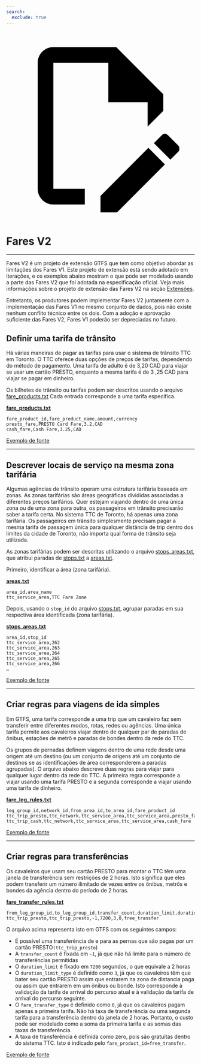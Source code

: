 ```yaml
---
search:
  exclude: true
---
```

<a class="pencil-link" href="https://github.com/MobilityData/gtfs.org/edit/main/docs/schedule/examples/fares-v2.md" title="Edit this page" target="_blank">
    <svg class="pencil" xmlns="http://www.w3.org/2000/svg" viewBox="0 0 24 24"><path d="M10 20H6V4h7v5h5v3.1l2-2V8l-6-6H6c-1.1 0-2 .9-2 2v16c0 1.1.9 2 2 2h4v-2m10.2-7c.1 0 .3.1.4.2l1.3 1.3c.2.2.2.6 0 .8l-1 1-2.1-2.1 1-1c.1-.1.2-.2.4-.2m0 3.9L14.1 23H12v-2.1l6.1-6.1 2.1 2.1Z"></path></svg>
  </a>

# Fares V2

<hr/>

Fares V2 é um projeto de extensão GTFS que tem como objetivo abordar as limitações dos Fares V1. Este projeto de extensão está sendo adotado em iterações, e os exemplos abaixo mostram o que pode ser modelado usando a parte das Fares V2 que foi adotada na especificação oficial. Veja mais informações sobre o projeto de extensão das Fares V2 na seção [Extensões](../../../extensions).

Entretanto, os produtores podem implementar Fares V2 juntamente com a implementação das Fares V1 no mesmo conjunto de dados, pois não existe nenhum conflito técnico entre os dois. Com a adoção e aprovação suficiente das Fares V2, Fares V1 poderão ser depreciadas no futuro.

## Definir uma tarifa de trânsito

Há várias maneiras de pagar as tarifas para usar o sistema de trânsito TTC em Toronto. O TTC oferece duas opções de preços de tarifas, dependendo do método de pagamento. Uma tarifa de adulto é de 3,20 CAD para viajar se usar um cartão PRESTO, enquanto a mesma tarifa é de 3 ,25 CAD para viajar se pagar em dinheiro.

Os bilhetes de trânsito ou tarifas podem ser descritos usando o arquivo [fare_products.txt](../../reference/#fare_productstxt) Cada entrada corresponde a uma tarifa específica.

[**fare_products.txt**](../../reference/#fare_productstxt)

    fare_product_id,fare_product_name,amount,currency
    presto_fare,PRESTO Card Fare,3.2,CAD
    cash_fare,Cash Fare,3.25,CAD

[Exemplo de fonte](https://www.ttc.ca/Fares-and-passes)

<hr/>

## Descrever locais de serviço na mesma zona tarifária

Algumas agências de trânsito operam uma estrutura tarifária baseada em zonas. As zonas tarifárias são áreas geográficas divididas associadas a diferentes preços tarifários. Quer estejam viajando dentro de uma única zona ou de uma zona para outra, os passageiros em trânsito precisarão saber a tarifa certa. No sistema TTC de Toronto, há apenas uma zona tarifária. Os passageiros em trânsito simplesmente precisam pagar a mesma tarifa de passagem única para qualquer distância de trip dentro dos limites da cidade de Toronto, não importa qual forma de trânsito seja utilizada.

As zonas tarifárias podem ser descritas utilizando o arquivo [stops_areas.txt](../../reference/#stops_areastxt), que atribui paradas de [stops.txt](../../reference/#stopstxt) a [areas.txt](../../reference/#areastxt).

Primeiro, identificar a área (zona tarifária).

[**areas.txt**](../../reference/#areastxt)

    area_id,area_name
    ttc_service_area,TTC Fare Zone

Depois, usando o `stop_id` do arquivo [stops.txt](../../reference/#stopstxt), agrupar paradas em sua respectiva área identificada (zona tarifária).

[**stops_areas.txt**](../../reference/#stops_areastxt)

    area_id,stop_id
    ttc_service_area,262
    ttc_service_area,263
    ttc_service_area,264
    ttc_service_area,265
    ttc_service_area,266
    …

[Exemplo de fonte](http://opendata.toronto.ca/toronto.transit.commission/ttc-routes-and-schedules/OpenData_TTC_Schedules.zip)

<hr/>

## Criar regras para viagens de ida simples

Em GTFS, uma tarifa corresponde a uma trip que um cavaleiro faz sem transferir entre diferentes modos, rotas, redes ou agências. Uma única tarifa permite aos cavaleiros viajar dentro de qualquer par de paradas de ônibus, estações de metrô e paradas de bondes dentro da rede do TTC.

Os grupos de pernadas definem viagens dentro de uma rede desde uma origem até um destino (ou um conjunto de origens até um conjunto de destinos se as identificações de área corresponderem a paradas agrupadas). O arquivo abaixo descreve duas regras para viajar para qualquer lugar dentro da rede do TTC. A primeira regra corresponde a viajar usando uma tarifa PRESTO e a segunda corresponde a viajar usando uma tarifa de dinheiro.

[**fare_leg_rules.txt**](../../reference/#fare_leg_rulestxt)

    leg_group_id,network_id,from_area_id,to_area_id,fare_product_id
    ttc_trip_presto,ttc_network,ttc_service_area,ttc_service_area,presto_fare
    ttc_trip_cash,ttc_network,ttc_service_area,ttc_service_area,cash_fare

[Exemplo de fonte](https://www.ttc.ca/Fares-and-passes)

<hr/>

## Criar regras para transferências

Os cavaleiros que usam seu cartão PRESTO para montar o TTC têm uma janela de transferência sem restrições de 2 horas. Isto significa que eles podem transferir um número ilimitado de vezes entre os ônibus, metrôs e bondes da agência dentro do período de 2 horas.

[**fare_transfer_rules.txt**](../../reference/#fare_transfer_rulestxt)

    from_leg_group_id,to_leg_group_id,transfer_count,duration_limit,duration_limit_type,fare_transfer_type,fare_product_id
    ttc_trip_presto,ttc_trip_presto,-1,7200,3,0,free_transfer

O arquivo acima representa isto em GTFS com os seguintes campos:

- É possível uma transferência de e para as pernas que são pagas por um cartão PRESTO`(ttc_trip_presto`)
- A `transfer_count` é fixada em `-1`, já que não há limite para o número de transferências permitidas
- O `duration_limit` é fixado em `7200` segundos, o que equivale a 2 horas
- O `duration_limit_type` é definido como `3`, já que os cavaleiros têm que bater seu cartão PRESTO assim que entrarem na zona de distancia paga ou assim que entrarem em um ônibus ou bonde. Isto corresponde à validação da tarifa de arrival do percurso atual e à validação da tarifa de arrival do percurso seguinte.
- O `fare_transfer_type` é definido como `0`, já que os cavaleiros pagam apenas a primeira tarifa. Não há taxa de transferência ou uma segunda tarifa para a transferência dentro da janela de 2 horas. Portanto, o custo pode ser modelado como a soma da primeira tarifa e as somas das taxas de transferência.
- A taxa de transferência é definida como zero, pois são gratuitas dentro do sistema TTC. Isto é indicado pelo `fare_product_id=free_transfer`.

[Exemplo de fonte](https://www.ttc.ca/Fares-and-passes/PRESTO-on-the-TTC/Two-hour-transfer)
